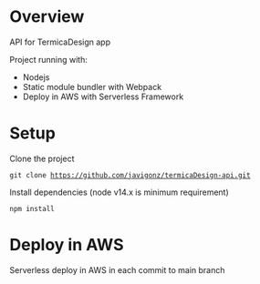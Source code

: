# Overview

API for TermicaDesign app

Project running with:

- Nodejs
- Static module bundler with Webpack
- Deploy in AWS with Serverless Framework

# Setup

Clone the project

<code>git clone https://github.com/javigonz/termicaDesign-api.git
</code>

Install dependencies (node v14.x is minimum requirement)

<code>npm install</code>

# Deploy in AWS

Serverless deploy in AWS in each commit to main branch